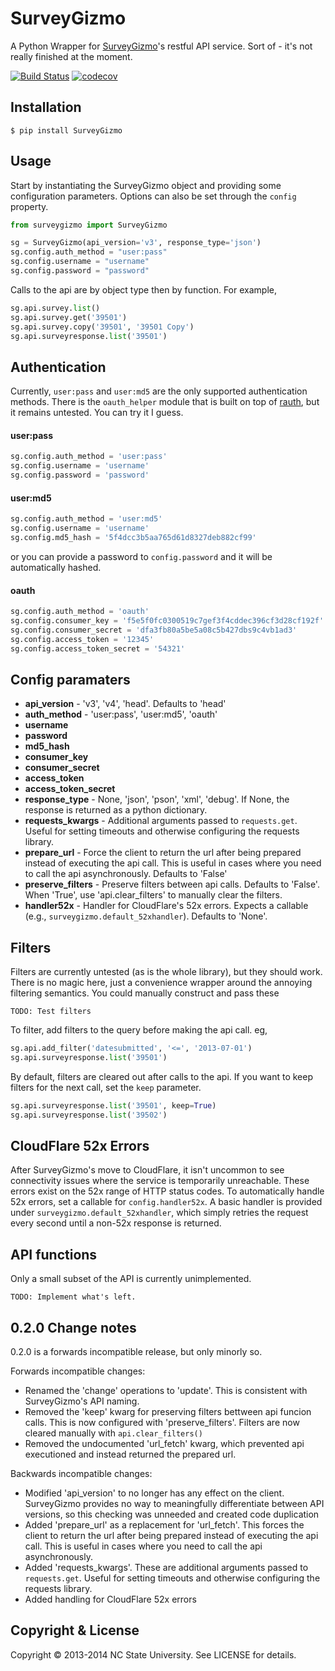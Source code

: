 
# SurveyGizmo

A Python Wrapper for [SurveyGizmo](http://developer.surveygizmo.com/rest-api-documentation/)'s restful API service. Sort of - it's not really finished at the moment.

[![Build Status](https://travis-ci.org/ITNG/SurveyGizmo.svg?branch=master)](https://travis-ci.org/ITNG/SurveyGizmo)
[![codecov](https://codecov.io/gh/ITNG/SurveyGizmo/branch/master/graph/badge.svg)](https://codecov.io/gh/ITNG/SurveyGizmo)


## Installation

    $ pip install SurveyGizmo

## Usage

Start by instantiating the SurveyGizmo object and providing some configuration parameters. Options can also be set through the `config` property.

```python
from surveygizmo import SurveyGizmo

sg = SurveyGizmo(api_version='v3', response_type='json')
sg.config.auth_method = "user:pass"
sg.config.username = "username"
sg.config.password = "password"
```

Calls to the api are by object type then by function. For example,

```python
sg.api.survey.list()
sg.api.survey.get('39501')
sg.api.survey.copy('39501', '39501 Copy')
sg.api.surveyresponse.list('39501')
```

## Authentication

Currently, `user:pass` and `user:md5` are the only supported authentication methods. There is the `oauth_helper` module that is built on top of [rauth](https://github.com/litl/rauth), but it remains untested. You can try it I guess.

#### user:pass
```python
sg.config.auth_method = 'user:pass'
sg.config.username = 'username'
sg.config.password = 'password'
```

#### user:md5
```python
sg.config.auth_method = 'user:md5'
sg.config.username = 'username'
sg.config.md5_hash = '5f4dcc3b5aa765d61d8327deb882cf99'
```
or you can provide a password to `config.password` and it will be automatically hashed.

#### oauth
```python
sg.config.auth_method = 'oauth'
sg.config.consumer_key = 'f5e5f0fc0300519c7gef3f4cddec396cf3d28cf192f'
sg.config.consumer_secret = 'dfa3fb80a5be5a08c5b427dbs9c4vb1ad3'
sg.config.access_token = '12345'
sg.config.access_token_secret = '54321'
```

## Config paramaters

* **api_version** - 'v3', 'v4', 'head'. Defaults to 'head'
* **auth_method** - 'user:pass', 'user:md5', 'oauth'
* **username**
* **password**
* **md5_hash**
* **consumer_key**
* **consumer_secret**
* **access_token**
* **access_token_secret**
* **response_type** - None, 'json', 'pson', 'xml', 'debug'. If None, the response is returned as a python dictionary.
* **requests_kwargs** - Additional arguments passed to `requests.get`. Useful for setting timeouts and otherwise configuring the requests library.
* **prepare_url** - Force the client to return the url after being prepared instead of executing the api call. This is useful in cases where you need to call the api asynchronously. Defaults to 'False'
* **preserve_filters** - Preserve filters between api calls. Defaults to 'False'. When 'True', use 'api.clear_filters' to manually clear the filters.
* **handler52x** - Handler for CloudFlare's 52x errors. Expects a callable (e.g., `surveygizmo.default_52xhandler`). Defaults to 'None'.

## Filters

Filters are currently untested (as is the whole library), but they should work. There is no magic here, just a convenience wrapper around the annoying filtering semantics. You could manually construct and pass these 

    TODO: Test filters

To filter, add filters to the query before making the api call. eg,

```python
sg.api.add_filter('datesubmitted', '<=', '2013-07-01')
sg.api.surveyresponse.list('39501')
```

By default, filters are cleared out after calls to the api. If you want to keep filters for the next call, set the `keep` parameter.

```python
sg.api.surveyresponse.list('39501', keep=True)
sg.api.surveyresponse.list('39502')
```

## CloudFlare 52x Errors

After SurveyGizmo's move to CloudFlare, it isn't uncommon to see connectivity issues where the service is temporarily unreachable. These errors exist on the 52x range of HTTP status codes. To automatically handle 52x errors, set a callable for `config.handler52x`. A basic handler is provided under `surveygizmo.default_52xhandler`, which simply retries the request every second until a non-52x response is returned.


## API functions

Only a small subset of the API is currently unimplemented.

    TODO: Implement what's left.


## 0.2.0 Change notes

0.2.0 is a forwards incompatible release, but only minorly so.

Forwards incompatible changes:

- Renamed the 'change' operations to 'update'. This is consistent with SurveyGizmo's API naming.
- Removed the 'keep' kwarg for preserving filters bettween api funcion calls. This is now configured with 'preserve_filters'. Filters are now cleared manually with `api.clear_filters()`
- Removed the undocumented 'url_fetch' kwarg, which prevented api executioned and instead returned the prepared url.

Backwards incompatible changes:

- Modified 'api_version' to no longer has any effect on the client. SurveyGizmo provides no way to meaningfully differentiate between API versions, so this checking was unneeded and created code duplication
- Added 'prepare_url' as a replacement for 'url_fetch'. This forces the client to return the url after being prepared instead of executing the api call. This is useful in cases where you need to call the api asynchronously. 
- Added 'requests_kwargs'. These are additional arguments passed to `requests.get`. Useful for setting timeouts and otherwise configuring the requests library.
- Added handling for CloudFlare 52x errors


## Copyright & License
Copyright &copy; 2013-2014 NC State University. See LICENSE for details.

